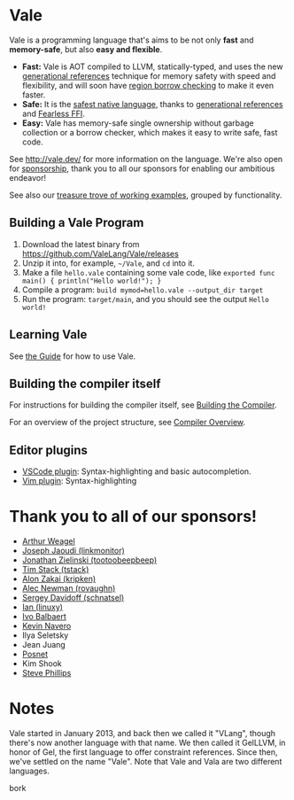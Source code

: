# Vale

Vale is a programming language that's aims to be not only **fast** and **memory-safe**, but also **easy and flexible**.

* **Fast:** Vale is AOT compiled to LLVM, statically-typed, and uses the new [generational references](https://verdagon.dev/blog/generational-references) technique for memory safety with speed and flexibility, and will soon have [region borrow checking](https://verdagon.dev/blog/zero-cost-refs-regions) to make it even faster.
 * **Safe:** It is the [safest native language](https://vale.dev/memory-safe), thanks to [generational references](https://verdagon.dev/blog/generational-references) and [Fearless FFI](https://verdagon.dev/blog/fearless-ffi).
 * **Easy:** Vale has memory-safe single ownership without garbage collection or a borrow checker, which makes it easy to write safe, fast code.


See http://vale.dev/ for more information on the language. We're also open for [sponsorship](https://github.com/sponsors/ValeLang), thank you to all our sponsors for enabling our ambitious endeavor!


See also our [treasure trove of working examples](https://github.com/Ivo-Balbaert/Vale_Examples), grouped by functionality.


## Building a Vale Program

 1. Download the latest binary from https://github.com/ValeLang/Vale/releases
 1. Unzip it into, for example, `~/Vale`, and `cd` into it.
 1. Make a file `hello.vale` containing some vale code, like `exported func main() { println("Hello world!"); }`
 1. Compile a program: `build mymod=hello.vale --output_dir target`
 1. Run the program: `target/main`, and you should see the output `Hello world!`


## Learning Vale

See [the Guide](https://vale.dev/guide/introduction) for how to use Vale.


## Building the compiler itself

For instructions for building the compiler itself, see [Building the Compiler](build-compiler.md).


For an overview of the project structure, see [Compiler Overview](compiler-overview.md).


## Editor plugins

- [VSCode plugin](https://marketplace.visualstudio.com/items?itemName=pacifio.vale-lang): Syntax-highlighting and basic autocompletion.
- [Vim plugin](https://github.com/jfecher/vale.vim): Syntax-highlighting


# Thank you to all of our sponsors!

 * [Arthur Weagel](https://github.com/aweagel)
 * [Joseph Jaoudi (linkmonitor)](https://github.com/linkmonitor)
 * [Jonathan Zielinski (tootoobeepbeep)](https://github.com/tootoobeepbeep)
 * [Tim Stack (tstack)](https://github.com/tstack)
 * [Alon Zakai (kripken)](https://github.com/kripken)
 * [Alec Newman (rovaughn)](https://github.com/rovaughn)
 * [Sergey Davidoff (schnatsel)](https://github.com/Shnatsel)
 * [Ian (linuxy)](https://github.com/linuxy)
 * [Ivo Balbaert](https://github.com/Ivo-Balbaert/)
 * [Kevin Navero](https://github.com/solstice333/)
 * Ilya Seletsky
 * Jean Juang
 * [Posnet](https://github.com/Posnet)
 * Kim Shook
 * [Steve Phillips](https://github.com/elimisteve)


# Notes

Vale started in January 2013, and back then we called it "VLang", though there's now another language with that name. We then called it GelLLVM, in honor of Gel, the first language to offer constraint references. Since then, we've settled on the name "Vale". Note that Vale and Vala are two different languages.



bork

